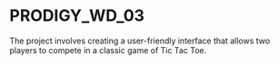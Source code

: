 # PRODIGY_WD_03
The project involves creating a user-friendly interface that allows two players to compete in a classic game of Tic Tac Toe. 
